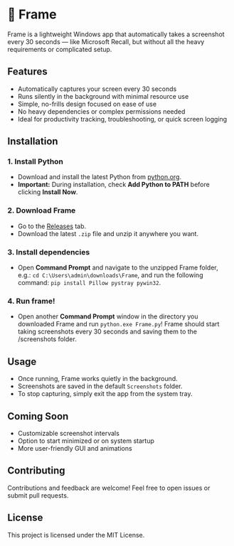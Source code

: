 # 🔷 Frame 

Frame is a lightweight Windows app that automatically takes a screenshot every 30 seconds — like Microsoft Recall, but without all the heavy requirements or complicated setup.

## Features

- Automatically captures your screen every 30 seconds  
- Runs silently in the background with minimal resource use  
- Simple, no-frills design focused on ease of use  
- No heavy dependencies or complex permissions needed  
- Ideal for productivity tracking, troubleshooting, or quick screen logging

## Installation

### 1. Install Python

- Download and install the latest Python from [python.org](https://www.python.org/downloads/).  
- **Important:** During installation, check **Add Python to PATH** before clicking **Install Now**.

### 2. Download Frame

- Go to the [Releases](https://github.com/carsonOK/Frame/releases) tab.  
- Download the latest `.zip` file and unzip it anywhere you want.

### 3. Install dependencies

- Open **Command Prompt** and navigate to the unzipped Frame folder, e.g.:  `cd C:\Users\admin\downloads\Frame`, and run the following command: `pip install Pillow pystray pywin32`.

### 4. Run frame!
- Open another **Command Prompt** window in the directory you downloaded Frame and run `python.exe Frame.py`! Frame should start taking screenshots every 30 seconds and saving them to the /screenshots folder.

## Usage

- Once running, Frame works quietly in the background.  
- Screenshots are saved in the default `Screenshots` folder.
- To stop capturing, simply exit the app from the system tray.

## Coming Soon

- Customizable screenshot intervals  
- Option to start minimized or on system startup  
- More user-friendly GUI and animations  

## Contributing

Contributions and feedback are welcome! Feel free to open issues or submit pull requests.

## License

This project is licensed under the MIT License.
